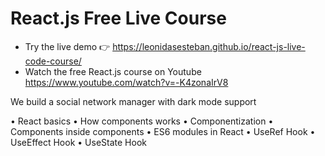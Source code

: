 # React.js Free Live Course
- Try the live demo 👉 https://leonidasesteban.github.io/react-js-live-code-course/
- Watch the free React.js course on Youtube https://www.youtube.com/watch?v=-K4zonaIrV8

We build a social network manager with dark mode support

• React basics
• How components works
• Componentization
• Components inside components
• ES6 modules in React
• UseRef Hook
• UseEffect Hook
• UseState Hook

